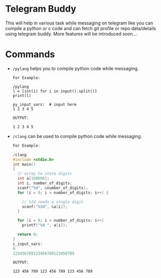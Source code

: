 # Telegram Buddy

This will help in various task while messaging on telegram like you can compile a python or c code and can fetch git profile or repo data/details using telegram buddy. More features will be introduced soon...

# Commands
 - `/pylang` helps you to compile python code while messaging.
    
    ```python3
    For Example:
    
    /pylang
    l = [int(i) for i in input().split()]
    print(l)
    
    py_input_vars:  # input here
    1 2 3 4 5
    ```
    ```
    OUTPUT:

    1 2 3 4 5
    ```
 - `/clang` can be used to compile python code while messaging.
    ```c
    For Example:
    
    /clang
    #include <stdio.h> 
    int main() 
    { 
      // array to store digits 
      int a[100000]; 
      int i, number_of_digits; 
      scanf("%d", &number_of_digits); 
      for (i = 0; i < number_of_digits; i++) { 

        // %1d reads a single digit 
        scanf("%3d", &a[i]); 
      } 

      for (i = 0; i < number_of_digits; i++) 
        printf("%d ", a[i]); 

      return 0; 
    } 
    c_input_vars:
    9
    123456789123456789123456789
    ```
    ```text
    OUTPUT:

    123 456 789 123 456 789 123 456 789
    ```
